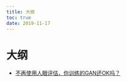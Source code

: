 ```yaml
---
title: 大纲
toc: true
date: 2019-11-17
---
```

# 大纲


- [不再使用人眼评估，你训练的GAN还OK吗？](https://mp.weixin.qq.com/s?__biz=MzA3MzI4MjgzMw==&mid=2650747594&idx=1&sn=6a4cd2f35e4da0a8622d439e86a77f40&chksm=871af6b4b06d7fa2436ea0eb3c0c7798db3861cb4a57ccbe422efba14d917b013abca483f4b9&mpshare=1&scene=1&srcid=0826gHB56jlu6sTSPrwBoIjO#rd)
